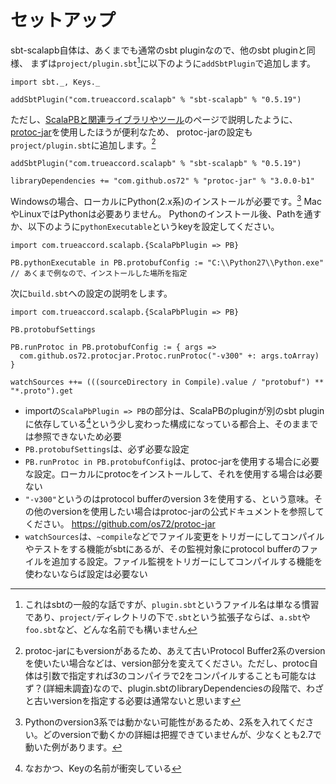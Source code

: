 # セットアップ

sbt-scalapb自体は、あくまでも通常のsbt pluginなので、他のsbt pluginと同様、
まずは`project/plugin.sbt`[^plugin-sbt]に以下のように`addSbtPlugin`で追加します。

```tut:invisible
import sbt._, Keys._
```

```tut:silent
addSbtPlugin("com.trueaccord.scalapb" % "sbt-scalapb" % "0.5.19")
```


ただし、[ScalaPBと関連ライブラリやツール](scalapb-and-libraries.html)のページで説明したように、
[protoc-jar](https://github.com/os72/protoc-jar)を使用したほうが便利なため、
protoc-jarの設定も`project/plugin.sbt`に追加します。[^protoc-jar-version]


```tut:silent
addSbtPlugin("com.trueaccord.scalapb" % "sbt-scalapb" % "0.5.19")

libraryDependencies += "com.github.os72" % "protoc-jar" % "3.0.0-b1"
```


Windowsの場合、ローカルにPython(2.x系)のインストールが必要です。[^python-version]
MacやLinuxではPythonは必要ありません。
Pythonのインストール後、Pathを通すか、以下のように`pythonExecutable`というkeyを設定してください。

```tut:silent
import com.trueaccord.scalapb.{ScalaPbPlugin => PB}

PB.pythonExecutable in PB.protobufConfig := "C:\\Python27\\Python.exe" // あくまで例なので、インストールした場所を指定
```

次に`build.sbt`への設定の説明をします。

```tut:silent
import com.trueaccord.scalapb.{ScalaPbPlugin => PB}

PB.protobufSettings

PB.runProtoc in PB.protobufConfig := { args =>
  com.github.os72.protocjar.Protoc.runProtoc("-v300" +: args.toArray)
}

watchSources ++= (((sourceDirectory in Compile).value / "protobuf") ** "*.proto").get
```

- importの`ScalaPbPlugin => PB`の部分は、ScalaPBのpluginが別のsbt pluginに依存している[^scalapb-sbt-key]という少し変わった構成になっている都合上、そのままでは参照できないため必要
- `PB.protobufSettings`は、必ず必要な設定
- `PB.runProtoc in PB.protobufConfig`は、protoc-jarを使用する場合に必要な設定。ローカルにprotocをインストールして、それを使用する場合は必要ない
- `"-v300"`というのはprotocol bufferのversion 3を使用する、という意味。その他のversionを使用したい場合はprotoc-jarの公式ドキュメントを参照してください。 https://github.com/os72/protoc-jar
- `watchSources`は、`~compile`などでファイル変更をトリガーにしてコンパイルやテストをする機能がsbtにあるが、その監視対象にprotocol bufferのファイルを追加する設定。ファイル監視をトリガーにしてコンパイルする機能を使わないならば設定は必要ない


[^plugin-sbt]: これはsbtの一般的な話ですが、`plugin.sbt`というファイル名は単なる慣習であり、`project/`ディレクトリの下で`.sbt`という拡張子ならば、`a.sbt`や`foo.sbt`など、どんな名前でも構いません
[^protoc-jar-version]: protoc-jarにもversionがあるため、あえて古いProtocol Buffer2系のversionを使いたい場合などは、version部分を変えてください。ただし、protoc自体は引数で指定すれば3のコンパイラで2をコンパイルすることも可能なはず？(詳細未調査)なので、plugin.sbtのlibraryDependenciesの段階で、わざと古いversionを指定する必要は通常ないと思います
[^scalapb-sbt-key]: なおかつ、Keyの名前が衝突している
[^python-version]: Pythonのversion3系では動かない可能性があるため、2系を入れてください。どのversionで動くかの詳細は把握できていませんが、少なくとも2.7で動いた例があります。
